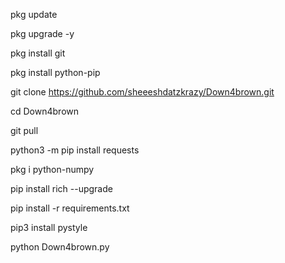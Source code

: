 pkg update

pkg upgrade -y

pkg install git

pkg install python-pip

git clone https://github.com/sheeeshdatzkrazy/Down4brown.git

cd Down4brown

git pull

python3 -m pip install requests

pkg i python-numpy

pip install rich --upgrade

pip install -r requirements.txt

pip3 install pystyle

python Down4brown.py
